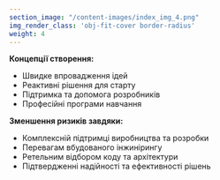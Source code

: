 ```yaml
---
section_image: "/content-images/index_img_4.png"
img_render_class: 'obj-fit-cover border-radius'
weight: 4
---
```

**Концепції створення:**
- Швидке впровадження ідей
- Реактивні рішення для старту
- Підтримка та допомога розробників
- Професійні програми навчання

**Зменшення ризиків завдяки:**
- Комплексній підтримці виробництва та розробки
- Перевагам вбудованого інжинірингу
- Ретельним відбором коду та архітектури
- Підтвердженні надійності та ефективності рішень
